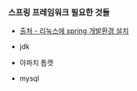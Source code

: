 ### 스프링 프레임워크 필요한 것들

- [출처 - 리눅스에 spring 개발환경 설치](https://velog.io/@max9106/Spring-%EB%A6%AC%EB%88%85%EC%8A%A4%EC%97%90-spring-%EA%B0%9C%EB%B0%9C%ED%99%98%EA%B2%BD-%EC%84%A4%EC%B9%98-n6k4r22kre)

- jdk
- 아파치 톰캣 
- mysql